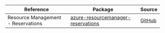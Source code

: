 | Reference | Package | Source |
|---|---|---|
|Resource Management - Reservations|[azure-resourcemanager-reservations](https://repo1.maven.org/maven2/com/azure/resourcemanager/azure-resourcemanager-reservations)|[GitHub](https://github.com/Azure/azure-sdk-for-java/blob/main/sdk/reservations/azure-resourcemanager-reservations)|
